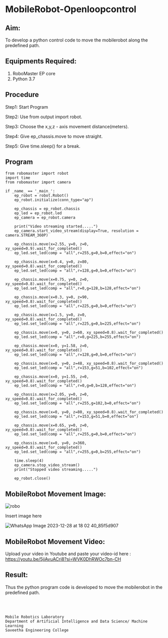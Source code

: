 # MobileRobot-Openloopcontrol
## Aim:

To develop a python control code to move the mobilerobot along the predefined path.

## Equipments Required:
1. RoboMaster EP core
2. Python 3.7

## Procedure

Step1: Start Program

Step2: Use from output import robot.

Step3: Choose the x,y,z - axis movement distance(meters).

Step4: Give ep_chassis.move to move straight.

Step5: Give time.sleep() for a break.

## Program
~~~
from robomaster import robot
import time
from robomaster import camera

if _name_ == '_main_':
    ep_robot = robot.Robot()
    ep_robot.initialize(conn_type="ap")

    ep_chassis = ep_robot.chassis
    ep_led = ep_robot.led
    ep_camera = ep_robot.camera

    print("Video streaming started.....")
    ep_camera.start_video_stream(display=True, resolution = camera.STREAM_360P)

    ep_chassis.move(x=2.55, y=0, z=0, xy_speed=0.9).wait_for_completed()
    ep_led.set_led(comp = "all",r=255,g=0,b=0,effect="on")

    ep_chassis.move(x=0.4, y=0, z=80, xy_speed=0.8).wait_for_completed()
    ep_led.set_led(comp = "all",r=128,g=0,b=0,effect="on")

    ep_chassis.move(x=0.75, y=0, z=0, xy_speed=0.8).wait_for_completed()
    ep_led.set_led(comp = "all",r=0,g=128,b=128,effect="on")

    ep_chassis.move(x=0.3, y=0, z=90, xy_speed=0.8).wait_for_completed()
    ep_led.set_led(comp = "all",r=225,g=0,b=0,effect="on")

    ep_chassis.move(x=1.5, y=0, z=0, xy_speed=0.8).wait_for_completed()
    ep_led.set_led(comp = "all",r=225,g=0,b=225,effect="on")

    ep_chassis.move(x=0, y=0, z=60, xy_speed=0.8).wait_for_completed()
    ep_led.set_led(comp = "all",r=0,g=225,b=255,effect="on")

    ep_chassis.move(x=0, y=1.58, z=0, xy_speed=0.8).wait_for_completed()
    ep_led.set_led(comp = "all",r=128,g=0,b=0,effect="on")

    ep_chassis.move(x=0, y=0, z=48, xy_speed=0.8).wait_for_completed()
    ep_led.set_led(comp = "all",r=153,g=51,b=102,effect="on")

    ep_chassis.move(x=0, y=1.55, z=0, xy_speed=0.8).wait_for_completed()
    ep_led.set_led(comp = "all",r=0,g=0,b=128,effect="on")

    ep_chassis.move(x=2.05, y=0, z=0, xy_speed=0.8).wait_for_completed()
    ep_led.set_led(comp = "all",r=255,g=102,b=0,effect="on")
     
    ep_chassis.move(x=0, y=0, z=80, xy_speed=0.8).wait_for_completed()
    ep_led.set_led(comp = "all",r=153,g=51,b=0,effect="on")

    ep_chassis.move(x=0.65, y=0, z=0, xy_speed=0.8).wait_for_completed()
    ep_led.set_led(comp = "all",r=255,g=0,b=0,effect="on")

    ep_chassis.move(x=0, y=0, z=360, xy_speed=0.8).wait_for_completed()
    ep_led.set_led(comp = "all",r=255,g=0,b=255,effect="on")

    time.sleep(4)
    ep_camera.stop_video_stream()
    print("Stopped video streaming.....")

    ep_robot.close()
~~~

## MobileRobot Movement Image:

![robo](./img/robomaster.png)

Insert image here

![WhatsApp Image 2023-12-28 at 18 02 40_85f5d907](https://github.com/Msuren48106/mobilerobot-openloopcontrol/assets/150503875/7937ffd0-e364-4e10-96cf-7865349134eb)


## MobileRobot Movement Video:

Upload your video in Youtube and paste your video-id here : https://youtu.be/5jiAvuACri8?si=WVK0DhRWOc7bn-CH

## Result:
Thus the python program code is developed to move the mobilerobot in the predefined path.


<br/>
<br/>

```
Mobile Robotics Laboratory
Department of Artificial Intelligence and Data Science/ Machine Learning
Saveetha Engineering College
```
